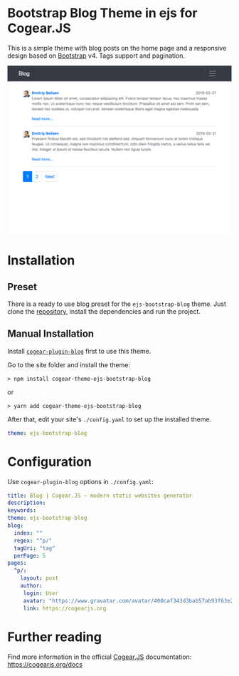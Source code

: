 # Bootstrap Blog Theme in ejs for Cogear.JS

This is a simple theme with blog posts on the home page and a responsive design based on [Bootstrap](https://getbootstrap.com) v4. Tags support and pagination.

![screenshot](https://github.com/dtslvr/cogear-theme-ejs-bootstrap-blog/raw/master/screenshot.png)

# Installation

## Preset

There is a ready to use blog preset for the `ejs-bootstrap-blog` theme. Just clone the [repository](https://github.com/dtslvr/cogear-preset-ejs-bootstrap-blog), install the dependencies and run the project.

## Manual Installation

Install [`cogear-plugin-blog`](https://github.com/codemotion/cogear-plugin-blog) first to use this theme.

Go to the site folder and install the theme:
``` shell
> npm install cogear-theme-ejs-bootstrap-blog
```

or

``` shell
> yarn add cogear-theme-ejs-bootstrap-blog
```

After that, edit your site's `./config.yaml` to set up the installed theme.

```yaml
theme: ejs-bootstrap-blog
```

# Configuration

Use `cogear-plugin-blog` options in `./config.yaml`:
``` yaml
title: Blog | Cogear.JS – modern static websites generator
description:
keywords:
theme: ejs-bootstrap-blog
blog:
  index: ""
  regex: "^p/"
  tagUri: "tag"
  perPage: 5
pages:
  ^p/:
    layout: post
    author:
     login: User
     avatar: "https://www.gravatar.com/avatar/400caf343d3bab57ab93f63e21a12be7?s=24"
     link: https://cogearjs.org
```

# Further reading

Find more information in the official [Cogear.JS](https://cogearjs.org) documentation: https://cogearjs.org/docs
